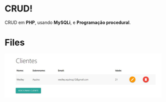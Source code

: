 # CRUD!

CRUD em **PHP**, usando **MySQLi**, e **Programação procedural**.

# Files
![](https://github.com/sirwez/CRUD/blob/d20af455c1b14eb96dab213d360976676c92dc09/images/crud.jpg)
